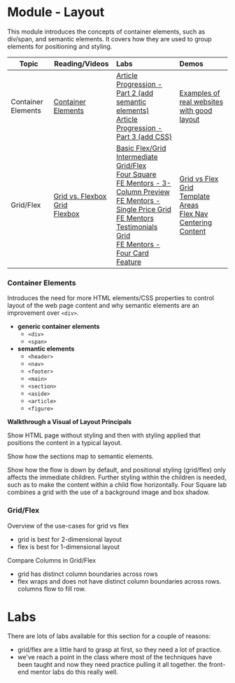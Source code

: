 # Module - Layout

This module introduces the concepts of container elements, such as div/span, and semantic elements. It covers how they are used to group elements for positioning and styling.



Topic | Reading/Videos |  Labs | Demos
------- |-------|:-|:-
Container Elements |  [Container Elements](https://chnn-anne.gitbook.io/html-css/html-css-intro/layout/containers)|[Article Progression - Part 2 (add semantic elements)](https://github.com/hoc-labs/article-progression#readme) <br/> [Article Progression - Part 3 (add CSS)](https://github.com/hoc-labs/article-progression#readme) | [Examples of real websites with good layout](https://github.com/hoc-demos/layout-intro#readme)
Grid/Flex |[Grid vs. Flexbox](https://chnn-anne.gitbook.io/html-css/html-css-intro/layout/grid-vs-flexbox)<br/> [Grid](https://chnn-anne.gitbook.io/html-css/html-css-intro/layout/grid)<br/> [Flexbox](https://chnn-anne.gitbook.io/html-css/html-css-intro/layout/flexbox) | [Basic Flex/Grid](https://github.com/hoc-labs/basic-flex-grid#readme)<br/>[Intermediate Grid/Flex](https://github.com/hoc-labs/grid-flex#readme)<br/>[Four Square](https://github.com/hoc-labs/four-square#readme)<br/>[FE Mentors - 3-Column Preview](https://github.com/hoc-labs/fm-3-column-preview-card#readme)<br/>[FE Mentors - Single Price Grid](https://github.com/hoc-labs/fm-single-price-grid#readme)<br/>[FE Mentors Testimonials Grid](https://github.com/hoc-labs/fm-testimonials-grid#readme) <br/>[FE Mentors - Four Card Feature](https://github.com/hoc-labs/fm-four-card-feature#readme)| [Grid vs Flex](https://github.com/hoc-demos/grid-vs-flex)<br/>[Grid Template Areas](https://github.com/hoc-demos/grid-regions#readme)<br/> [Flex Nav](https://github.com/hoc-demos/flex-nav#readme)<br/>[Centering Content](https://github.com/hoc-demos/css-centering-content#readme)



### Container Elements
Introduces the need for more HTML elements/CSS properties to control layout of the web page content and why semantic elements are an improvement over `<div>`.
* **generic container elements**
  * `<div>`
  * `<span>`
* **semantic elements**
  * `<header>`
  * `<nav>`
  * `<footer>`
  * `<main>`
  * `<section>`
  * `<aside>`
  * `<article>`
  * `<figure>`

**Walkthrough a Visual of Layout Principals**

Show HTML page without styling and then with styling applied that positions the content in a typical layout. 

Show how the sections map to semantic elements.

Show how the flow is down by default, and positional styling (grid/flex) only affects the immediate children.  Further styling within the children is needed, such as to make the content within a child flow horizontally. Four Square lab combines a grid with the use of a background image and box shadow.


### Grid/Flex

Overview of the use-cases for grid vs flex
* grid is best for 2-dimensional layout
* flex is best for 1-dimensional layout

Compare Columns in Grid/Flex
* grid has distinct column boundaries across rows
* flex wraps and does not have distinct column boundaries across rows. columns flow to fill row.

# Labs
There are lots of labs available for this section for a couple of reasons:
* grid/flex are a little hard to grasp at first, so they need a lot of practice.
* we've reach a point in the class where most of the techniques have been taught and now they need practice pulling it all together. the front-end mentor labs do this really well.




